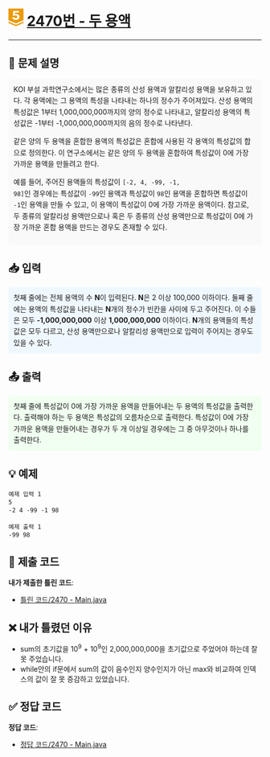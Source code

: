 <!-- ChatGPT를 사용하여 꾸몄습니다 -->
# <img src="https://github.com/GUBBIB/BaekJoonCode/blob/main/Tier_Img/Gold-5.svg" alt="2470 티어그림" width="30px" height="35px"> [2470번 - 두 용액](https://www.acmicpc.net/problem/2470)

---

<h2>📝 문제 설명</h2>
<div style="background-color: #f9f9f9; padding: 10px; border-radius: 5px; line-height: 1.6;">
KOI 부설 과학연구소에서는 많은 종류의 산성 용액과 알칼리성 용액을 보유하고 있다. 각 용액에는 그 용액의 특성을 나타내는 하나의 정수가 주어져있다. 산성 용액의 특성값은 1부터 1,000,000,000까지의 양의 정수로 나타내고, 알칼리성 용액의 특성값은 -1부터 -1,000,000,000까지의 음의 정수로 나타낸다.

같은 양의 두 용액을 혼합한 용액의 특성값은 혼합에 사용된 각 용액의 특성값의 합으로 정의한다. 이 연구소에서는 같은 양의 두 용액을 혼합하여 특성값이 0에 가장 가까운 용액을 만들려고 한다.

예를 들어, 주어진 용액들의 특성값이 <code>[-2, 4, -99, -1, 98]</code>인 경우에는 특성값이 <code>-99</code>인 용액과 특성값이 <code>98</code>인 용액을 혼합하면 특성값이 <code>-1</code>인 용액을 만들 수 있고, 이 용액이 특성값이 0에 가장 가까운 용액이다. 참고로, 두 종류의 알칼리성 용액만으로나 혹은 두 종류의 산성 용액만으로 특성값이 0에 가장 가까운 혼합 용액을 만드는 경우도 존재할 수 있다.
</div>

<h2>📥 입력</h2>
<div style="background-color: #f0f8ff; padding: 10px; border-radius: 5px; line-height: 1.6;">
첫째 줄에는 전체 용액의 수 <strong>N</strong>이 입력된다. <strong>N</strong>은 2 이상 100,000 이하이다. 둘째 줄에는 용액의 특성값을 나타내는 <strong>N</strong>개의 정수가 빈칸을 사이에 두고 주어진다. 이 수들은 모두 <strong>-1,000,000,000</strong> 이상 <strong>1,000,000,000</strong> 이하이다. <strong>N</strong>개의 용액들의 특성값은 모두 다르고, 산성 용액만으로나 알칼리성 용액만으로 입력이 주어지는 경우도 있을 수 있다.
</div>

<h2>📤 출력</h2>
<div style="background-color: #f0fff0; padding: 10px; border-radius: 5px; line-height: 1.6;">
첫째 줄에 특성값이 0에 가장 가까운 용액을 만들어내는 두 용액의 특성값을 출력한다. 출력해야 하는 두 용액은 특성값의 오름차순으로 출력한다. 특성값이 0에 가장 가까운 용액을 만들어내는 경우가 두 개 이상일 경우에는 그 중 아무것이나 하나를 출력한다.
</div>

<h2>💡 예제</h2>

```plaintext
예제 입력 1
5
-2 4 -99 -1 98

예제 출력 1
-99 98
```

## 📌 제출 코드
**내가 제출한 틀린 코드**:
- [틀린 코드/2470 - Main.java](https://github.com/GUBBIB/BaekJoonCode/blob/main/2470%EB%B2%88/%ED%8B%80%EB%A6%B0%20%EC%BD%94%EB%93%9C/Main.java)

## ❌ 내가 틀렸던 이유
- sum의 초기값을 10<sup>9</sup> + 10<sup>9</sup>인 2,000,000,000을 초기값으로 주었어야 하는데 잘 못 주었습니다.
- while안의 if문에서 sum의 값이 음수인지 양수인지가 아닌 max와 비교하여 인덱스의 값이 잘 못 증감하고 있었습니다.

## ✅ 정답 코드
**정답 코드**:
- [정답 코드/2470 - Main.java](https://github.com/username/repo/blob/main/correct_filename.java)